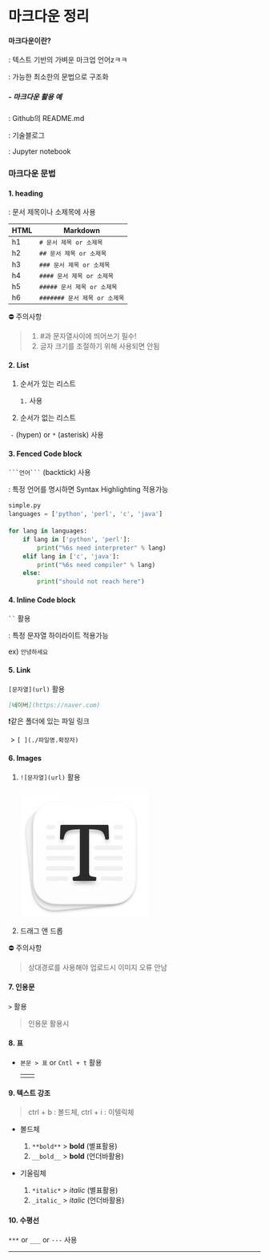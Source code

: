 # 마크다운 정리



#### 마크다운이란?

: 텍스트 기반의 가벼운 마크업 언어zㅋㅋ

: 가능한 최소한의 문법으로 구조화



##### - 마크다운 활용 예

: Github의 README.md

: 기술블로그

: Jupyter notebook



### 마크다운 문법

#### 1. heading 

: 문서 제목이나 소제목에 사용

| HTML | Markdown                      |
| ---- | ----------------------------- |
| h1   | `# 문서 제목 or 소제목`       |
| h2   | `## 문서 제목 or 소제목`      |
| h3   | `### 문서 제목 or 소제목`     |
| h4   | `#### 문서 제목 or 소제목`    |
| h5   | `##### 문서 제목 or 소제목`   |
| h6   | `####### 문서 제목 or 소제목` |

⛔ 주의사항

> 1. #과 문자열사이에 띄어쓰기 필수!
> 2. 글자 크기를 조절하기 위해 사용되면 안됨



#### 2. List

1. 순서가 있는 리스트

   `1.` 사용

2. 순서가 없는 리스트

​	`-` (hypen) or `*`  (asterisk) 사용



#### 3. Fenced Code block

 ` ```언어``` ` (backtick) 사용

: 특정 언어를 명시하면 Syntax Highlighting 적용가능

```python
simple.py
languages = ['python', 'perl', 'c', 'java']

for lang in languages:
	if lang in ['python', 'perl']:
		print("%6s need interpreter" % lang)
	elif lang in ['c', 'java']:
		print("%6s need compiler" % lang)
	else:
		print("should not reach here")
```



#### 4. Inline Code block

` `` ` 활용

: 특정 문자열 하이라이트 적용가능

ex) `안녕하세요`



#### 5. Link

`[문자열](url)` 활용

```markdown
[네이버](https://naver.com)
```

❗같은 폴더에 있는 파일 링크 

​	> `[ ](./파일명.확장자)`



#### 6. Images

1. `![문자열](url)` 활용

   ![](실습.assets/d1431b4dd5389c1651a3d02085f6b66bfedc315b5e7047a552a72b21a972885c4db0744372595ab14020d6baad8d7b573e234aaaa34ee950b49f6a4ba2af60b2258fb7f70260f57b68eae9b1814a0822fe8b0fb65d2625b21fea5aa05e34418d.png)

2. 드래그 앤 드롭

   

⛔ 주의사항

> 상대경로를 사용해야 업로드시 이미지 오류 안남



#### 7. 인용문

`>` 활용

> 인용문 활용시



#### 8. 표

- `본문 > 표` or `Cntl + t` 활용

  |      |      |
  | ---- | ---- |
  |      |      |

  

#### 9. 텍스트 강조

> ctrl + b : 볼드체, ctrl + i : 이텔릭체

- 볼드체

  1. `**bold**` > **bold** (별표활용)
  2. `__bold__` > __bold__ (언더바활용)
- 기울림체

  1. `*italic*`  > *italic* (별표활용)
  2. `_italic_` > _italic_ (언더바활용)




#### 10. 수평선

`***` or `___`  or `---` 사용

***





